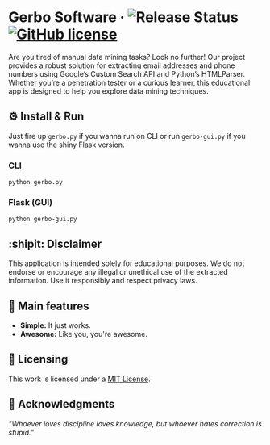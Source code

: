 # Gerbo Software &middot; ![Release Status](https://img.shields.io/badge/release-v1.0.0-green) [![GitHub license](https://img.shields.io/badge/license-MIT-blue.svg)](LICENSE)
Are you tired of manual data mining tasks? Look no further! Our project provides a robust solution for extracting email addresses and phone numbers using Google’s Custom Search API and Python’s HTMLParser. Whether you’re a penetration tester or a curious learner, this educational app is designed to help you explore data mining techniques.

## :gear: Install & Run
Just fire up ```gerbo.py``` if you wanna run on CLI or run ```gerbo-gui.py``` if you wanna use the shiny Flask version.

### CLI
```
python gerbo.py
```

### Flask (GUI)
```
python gerbo-gui.py
```

## :shipit: Disclaimer

This application is intended solely for educational purposes. We do not endorse or encourage any illegal or unethical use of the extracted information. Use it responsibly and respect privacy laws.

## :star2: Main features
* **Simple:** It just works.
* **Awesome:** Like you, you're awesome.

## :scroll: Licensing
This work is licensed under a [MIT License](LICENSE).

## :brain: Acknowledgments

*"Whoever loves discipline loves knowledge, but whoever hates correction is stupid."*